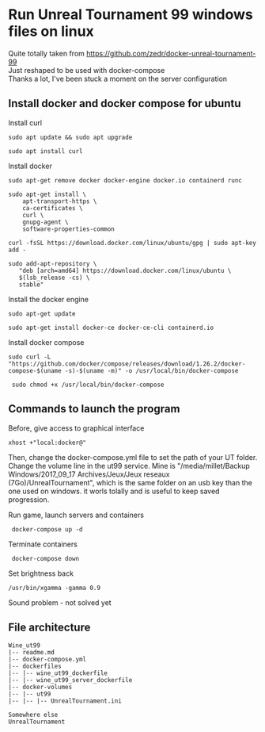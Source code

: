 # Run Unreal Tournament 99 windows files on linux
Quite totally taken from https://github.com/zedr/docker-unreal-tournament-99 \
Just reshaped to be used with docker-compose \
Thanks a lot, I've been stuck a moment on the server configuration

## Install docker and docker compose for ubuntu

Install curl

```sudo apt update && sudo apt upgrade```

```sudo apt install curl```

Install docker 

```sudo apt-get remove docker docker-engine docker.io containerd runc```

```
sudo apt-get install \
    apt-transport-https \
    ca-certificates \
    curl \
    gnupg-agent \
    software-properties-common
```

```curl -fsSL https://download.docker.com/linux/ubuntu/gpg | sudo apt-key add - ```

``` 
sudo add-apt-repository \
   "deb [arch=amd64] https://download.docker.com/linux/ubuntu \
   $(lsb_release -cs) \
   stable" 
```

Install the docker engine

``` sudo apt-get update ```

``` sudo apt-get install docker-ce docker-ce-cli containerd.io ```

Install docker compose

```sudo curl -L "https://github.com/docker/compose/releases/download/1.26.2/docker-compose-$(uname -s)-$(uname -m)" -o /usr/local/bin/docker-compose ```

``` sudo chmod +x /usr/local/bin/docker-compose```

## Commands to launch the program

Before, give access to graphical interface

``` xhost +"local:docker@" ``` 

Then, change the docker-compose.yml file to set the path of your UT folder. Change the volume line in the ut99 service.
Mine is "/media/millet/Backup Windows/2017_09_17 Archives/Jeux/Jeux reseaux (7Go)/UnrealTournament", which is the same folder on an usb key than the one used on windows. it worls tolally and is useful to keep saved progression.

Run game, launch servers and containers

``` docker-compose up -d``` 

Terminate containers

``` docker-compose down``` 

Set brightness back

``` /usr/bin/xgamma -gamma 0.9 ``` 

Sound problem - not solved yet


## File architecture


```
Wine_ut99
|-- readme.md
|-- docker-compose.yml
|-- dockerfiles
|-- |-- wine_ut99_dockerfile
|-- |-- wine_ut99_server_dockerfile
|-- docker-volumes
|-- |-- ut99
|-- |-- |-- UnrealTournament.ini

Somewhere else
UnrealTournament
```
